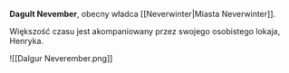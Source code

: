 **Dagult Nevember**, obecny władca [[Neverwinter|Miasta Neverwinter]].

Większość czasu jest akompaniowany przez swojego osobistego lokaja, Henryka.

![[Dalgur Neverember.png]]